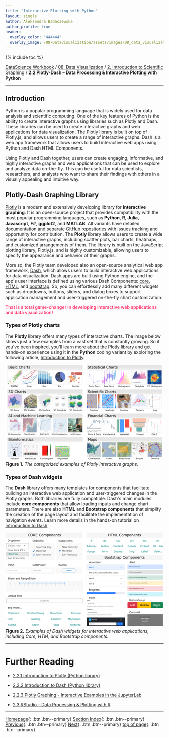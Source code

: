 ```yaml
---
title: "Interactive Plotting with Python"
layout: single
author: Aleksandra Badaczewska
author_profile: true
header:
  overlay_color: "444444"
  overlay_image: /08-DataVisualization/assets/images/08_data_visualization_banner.png
---
```


{% include toc %}

[DataScience Workbook](https://datascience.101workbook.org/) / [08. Data Visualization](../../00-DataVisualization-LandingPage.md) / [2. Introduction to Scientific Graphing](../01-introduction-to-scientific-graphing.md) / **2.2 Plotly-Dash – Data Processing & Interactive Plotting with Python**

---


## Introduction

Python is a popular programming language that is widely used for data analysis and scientific computing. One of the key features of Python is the ability to create interactive graphs using libraries such as Plotly and Dash. These libraries can be used to create interactive graphs and web applications for data visualization. The Plotly library is built on top of Plotly.js, and allows users to create a range of interactive graphs. Dash is a web app framework that allows users to build interactive web apps using Python and Dash HTML Components.

Using Plotly and Dash together, users can create engaging, informative, and highly interactive graphs and web applications that can be used to explore and analyze data on-the-fly. This can be useful for data scientists, researchers, and analysts who want to share their findings with others in a visually appealing and intuitive way.

## Plotly-Dash Graphing Library

[Plotly](https://plotly.com) is a modern and extensively developing library for **interactive graphing**. It is an open-source project that provides compatibility with the most popular programming languages, such as **Python**, **R**, **Julia**, **Javascript**, **F#**, **ggplot2**, and **MATLAB**. All variants have detailed documentation and separate [GitHub repositories](https://github.com/orgs/plotly/repositories) with issues tracking and opportunity for contribution.
The **Plotly** library allows users to create a wide range of interactive graphs, including scatter plots, bar charts, heatmaps, and customized arrangements of them. The library is built on the JavaScript plotting library, Plotly.js, and is highly customizable, allowing users to specify the appearance and behavior of their graphs.

More so, the Plotly team developed also an open-source analytical web app framework, [Dash](https://plotly.com/dash/), which allows users to build interactive web applications for data visualization. Dash apps are built using Python engine, and the app's user interface is defined using various Dash Components: [core](https://dash.plotly.com/dash-core-components), [HTML](https://dash.plotly.com/dash-html-components), and [bootstrap](https://dash-bootstrap-components.opensource.faculty.ai/docs/quickstart/). So, you can effortlessly add many different widgets such as dropdowns, buttons, sliders, and dialog boxes to support application management and user-triggered on-the-fly chart customization.

<span style="color: #ff3870; font-weight: 600;">That is a total game-changer in developing interactive web applications and data visualization!</span>

### Types of Plotly charts

The **Plotly** library offers many types of interactive charts. The image below shows just a few examples from a vast set that is constantly growing. So if you've been inspired, you'll learn more about the Plotly library and get hands-on experience using it in the **Python** coding variant by exploring the following article, [Introduction to Plotly](02-intro-to-plotly-graphs).

![types of plotly charts](../../assets/images/plotly-graphs-types.png)<br>
**Figure 1.** *The categorized examples of Plotly interactive graphs.*

### Types of Dash widgets

The **Dash** library offers many templates for components that facilitate building an interactive web application and user-triggered changes in the Plotly graphs. Both libraries are fully compatible. Dash's main modules include **core components** that allow loading inputs and change chart parameters. There are also **HTML** and **Bootstrap components** that simplify the creation of the page layout and facilitate the implementation of navigation events. Learn more details in the hands-on tutorial on [Introduction to Dash](03-intro-to-dash-widgets).

![types of plotly charts](../../assets/images/plotly-dash-components.png)<br>
**Figure 2.** *Examples of Dash widgets for interactive web applications, including Core, HTM, and Bootstrap components.*
___
# Further Reading
* [2.2.1 Introduction to Plotly (Python library)](02-intro-to-plotly-graphs)
* [2.2.2 Introduction to Dash (Python library)](03-intro-to-dash-widgets)
* [2.2.3 Plotly Graphing - Interactive Examples in the JupyterLab](04-plotly-examples-in-jupyterlab)

* [2.3 RStudio – Data Processing & Plotting with R](../03-R/01-graphing-with-rstudio)

___

[Homepage](../../../index.md){: .btn  .btn--primary}
[Section Index](../../00-DataVisualization-LandingPage){: .btn  .btn--primary}
[Previous](../01-GNUPLOT/01-gnuplot-basics){: .btn  .btn--primary}
[Next](02-intro-to-plotly-graphs){: .btn  .btn--primary}
[top of page](#introduction){: .btn  .btn--primary}
